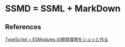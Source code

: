 # SSMD = SSML + MarkDown

## References
[TypeScript + ESModules の開発環境をシュッと作る](https://azukiazusa.dev/blog/typescript-esmodules/)